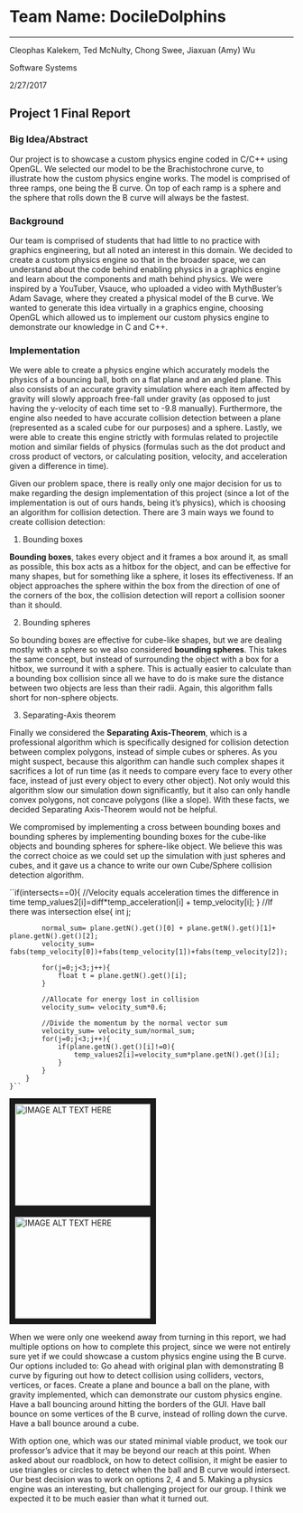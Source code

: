 # Team Name: DocileDolphins

---

Cleophas Kalekem, Ted McNulty, Chong Swee, Jiaxuan (Amy) Wu

Software Systems

2/27/2017

## Project 1 Final Report

### Big Idea/Abstract

Our project is to showcase a custom physics engine coded in C/C++ using OpenGL. We selected our model to be the Brachistochrone curve, to illustrate how the custom physics engine works. The model is comprised of three ramps, one being the B curve. On top of each ramp is a sphere and the sphere that rolls down the B curve will always be the fastest. 

### Background

Our team is comprised of students that had little to no practice with graphics engineering, but all noted an interest in this domain. We decided to create a custom physics engine so that in the broader space, we can understand about the code behind enabling physics in a graphics engine and learn about the components and math behind physics. We were inspired by a YouTuber, Vsauce, who uploaded a video with MythBuster’s Adam Savage, where they created a physical model of the B curve. We wanted to generate this idea virtually in a graphics engine, choosing OpenGL which allowed us to implement our custom physics engine to demonstrate our knowledge in C and C++. 

### Implementation

We were able to create a physics engine which accurately models the physics of a bouncing ball, both on a flat plane and an angled plane. This also consists of an accurate gravity simulation where each item affected by gravity will slowly approach free-fall under gravity (as opposed to just having the y-velocity of each time set to -9.8 manually). Furthermore, the engine also needed to have accurate collision detection between a plane (represented as a scaled cube for our purposes) and a sphere. Lastly, we were able to create this engine strictly with formulas related to projectile motion and similar fields of physics (formulas such as the dot product and cross product of vectors, or calculating position, velocity, and acceleration given a difference in time).

Given our problem space, there is really only one major decision for us to make regarding the design implementation of this project (since a lot of the implementation is out of ours hands, being it’s physics), which is choosing an algorithm for collision detection. There are 3 main ways we found to create collision detection:

1. Bounding boxes

  __Bounding boxes__, takes every object and it frames a box around it, as small as possible, this box acts as a hitbox for the object, and can be effective for many shapes, but for something like a sphere, it loses its effectiveness. If an object approaches the sphere within the box from the direction of one of the corners of the box, the collision detection will report a collision sooner than it should.

2. Bounding spheres

  So bounding boxes are effective for cube-like shapes, but we are dealing mostly with a sphere so we also considered __bounding spheres__. This takes the same concept, but instead of surrounding the object with a box for a hitbox, we surround it with a sphere. This is actually easier to calculate than a bounding box collision since all we have to do is make sure the distance between two objects are less than their radii. Again, this algorithm falls short for non-sphere objects.

3. Separating-Axis theorem

  Finally we considered the __Separating Axis-Theorem__, which is a professional algorithm which is specifically designed for collision detection between complex polygons, instead of simple cubes or spheres. As you might suspect, because this algorithm can handle such complex shapes it sacrifices a lot of run time (as it needs to compare every face to every other face, instead of just every object to every other object). Not only would this algorithm slow our simulation down significantly, but it also can only handle convex polygons, not concave polygons (like a slope). With these facts, we decided Separating Axis-Theorem would not be helpful. 

We compromised by implementing a cross between bounding boxes and bounding spheres by implementing bounding boxes for the cube-like objects and bounding spheres for sphere-like object. We believe this was the correct choice as we could set up the simulation with just spheres and cubes, and it gave us a chance to write our own Cube/Sphere collision detection algorithm.

``if(intersects==0){
				//Velocity equals acceleration times the difference in time
				temp_values2[i]=diff*temp_acceleration[i] + temp_velocity[i];
		}
		//If there was intersection
		else{
			int j;
			
			normal_sum= plane.getN().get()[0] + plane.getN().get()[1]+ plane.getN().get()[2];
			velocity_sum= fabs(temp_velocity[0])+fabs(temp_velocity[1])+fabs(temp_velocity[2]);

			for(j=0;j<3;j++){
				float t = plane.getN().get()[i];
			}
			
			//Allocate for energy lost in collision
			velocity_sum= velocity_sum*0.6;
			
			//Divide the momentum by the normal vector sum
			velocity_sum= velocity_sum/normal_sum;
			for(j=0;j<3;j++){
				if(plane.getN().get()[i]!=0){
					temp_values2[i]=velocity_sum*plane.getN().get()[i];
				}
			}
		}
	}``

<a href="http://www.youtube.com/watch?feature=player_embedded&v=nYlgMGgmB3k
" target="_blank"><img src="http://img.youtube.com/vi/nYlgMGgmB3k/0.jpg" 
alt="IMAGE ALT TEXT HERE" width="240" height="180" border="10" /></a>               <a href="http://www.youtube.com/watch?feature=player_embedded&v=-zgPDSpFw68
" target="_blank"><img src="http://img.youtube.com/vi/-zgPDSpFw68/0.jpg" 
alt="IMAGE ALT TEXT HERE" width="240" height="180" border="10" /></a>



When we were only one weekend away from turning in this report, we had multiple options on how to complete this project, since we were not entirely sure yet if we could showcase a custom physics engine using the B curve. Our options included to:
Go ahead with original plan with demonstrating B curve by figuring out how to detect collision using colliders, vectors, vertices, or faces.
Create a plane and bounce a ball on the plane, with gravity implemented, which can demonstrate our custom physics engine.
Have a ball bouncing around hitting the borders of the GUI.
Have ball bounce on some vertices of the B curve, instead of rolling down the curve.
Have a ball bounce around a cube.

With option one, which was our stated minimal viable product, we took our professor’s advice that it may be beyond our reach at this point. When asked about our roadblock, on how to detect collision, it might be easier to use triangles or circles to detect when the ball and B curve would intersect. Our best decision was to work on options 2, 4 and 5. 
Making a physics engine was an interesting, but challenging project for our group. I think we expected it to be much easier than what it turned out. 
